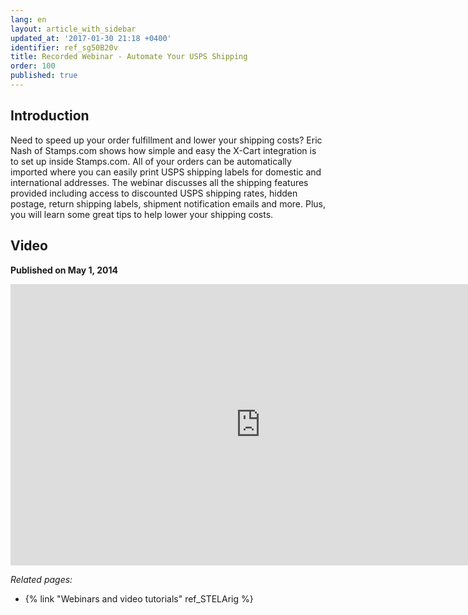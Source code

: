 ```yaml
---
lang: en
layout: article_with_sidebar
updated_at: '2017-01-30 21:18 +0400'
identifier: ref_sg50B20v
title: Recorded Webinar - Automate Your USPS Shipping
order: 100
published: true
---
```

## Introduction
Need to speed up your order fulfillment and lower your shipping costs? Eric Nash of Stamps.com shows how simple and easy the X-Cart integration is to set up inside Stamps.com. All of your orders can be automatically imported where you can easily print USPS shipping labels for domestic and international addresses. The webinar discusses all the shipping features provided including access to discounted USPS shipping rates, hidden postage, return shipping labels, shipment notification emails and more. Plus, you will learn some great tips to help lower your shipping costs.

## Video
**Published on May 1, 2014**
<iframe class="youtube-player" type="text/html" style="width: 800px; height: 450px" src="https://www.youtube.com/embed/gmR3uBNvOEg" frameborder="0"></iframe>


_Related pages:_

*   {% link "Webinars and video tutorials" ref_STELArig %}
